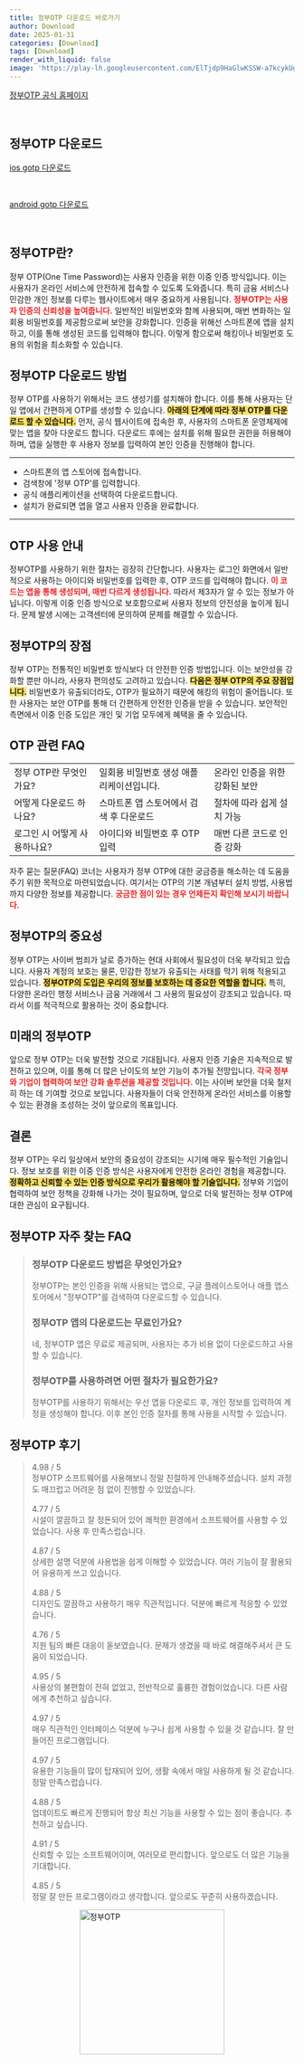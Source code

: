 ```yaml
---
title: 정부OTP 다운로드 바로가기
author: Download
date: 2025-01-31
categories: [Download]
tags: [Download]
render_with_liquid: false
image: 'https://play-lh.googleusercontent.com/ElTjdp9HaGlwKSSW-a7kcykUg9IghxWqO8wPjVwmvXx1y57vwCcMiHAk_HMUVpw_bA=s256-rw'
---
```

<p><a class='click-button' title='정부OTP' href='https://www.gotp.go.kr/' rel='nofollow'>정부OTP 공식 홈페이지</a></p><br>
<h2 id='정부OTP_다운로드'>정부OTP 다운로드</h2>
<p><a class="click-button ios" title="gotp 다운로드" href="https://apps.apple.com/kr/app/%EC%A0%95%EB%B6%80otp/id6450659001" rel="nofollow">ios gotp 다운로드</a></p><br>
<p><a class="click-button android" title="gotp 다운로드" href="https://play.google.comhttps://play.google.com/store/apps/details?id=com.koreaexpert.irukey.gotp" rel="nofollow">android gotp 다운로드</a></p><br>


<h2 id='정부OTP란'>정부OTP란?</h2>

<p>정부 OTP(One Time Password)는 사용자 인증을 위한 이중 인증 방식입니다. 이는 사용자가 온라인 서비스에 안전하게 접속할 수 있도록 도와줍니다. 특히 금융 서비스나 민감한 개인 정보를 다루는 웹사이트에서 매우 중요하게 사용됩니다. <b><span style="color: #ee2323;">정부OTP는 사용자 인증의 신뢰성을 높여줍니다.</span></b> 일반적인 비밀번호와 함께 사용되며, 매번 변화하는 일회용 비밀번호를 제공함으로써 보안을 강화합니다. 인증을 위해선 스마트폰에 앱을 설치하고, 이를 통해 생성된 코드를 입력해야 합니다. 이렇게 함으로써 해킹이나 비밀번호 도용의 위험을 최소화할 수 있습니다.</p>

<h2 id='정부OTP 다운로드 방법'>정부OTP 다운로드 방법</h2>

<p>정부 OTP를 사용하기 위해서는 코드 생성기를 설치해야 합니다. 이를 통해 사용자는 단일 앱에서 간편하게 OTP를 생성할 수 있습니다. <b><span style="background-color: #ffe066;">아래의 단계에 따라 정부 OTP를 다운로드 할 수 있습니다.</span></b> 먼저, 공식 웹사이트에 접속한 후, 사용자의 스마트폰 운영체제에 맞는 앱을 찾아 다운로드 합니다. 다운로드 후에는 설치를 위해 필요한 권한을 허용해야 하며, 앱을 실행한 후 사용자 정보를 입력하여 본인 인증을 진행해야 합니다.</p>

<hr />

<ul>
    <li>스마트폰의 앱 스토어에 접속합니다.</li>
    <li>검색창에 '정부 OTP'를 입력합니다.</li>
    <li>공식 애플리케이션을 선택하여 다운로드합니다.</li>
    <li>설치가 완료되면 앱을 열고 사용자 인증을 완료합니다.</li>
</ul>

<hr />

<h2 id='OTP 사용 안내'>OTP 사용 안내</h2>

<p>정부OTP를 사용하기 위한 절차는 굉장히 간단합니다. 사용자는 로그인 화면에서 일반적으로 사용하는 아이디와 비밀번호를 입력한 후, OTP 코드를 입력해야 합니다. <b><span style="color: #ee2323;">이 코드는 앱을 통해 생성되며, 매번 다르게 생성됩니다.</span></b> 따라서 제3자가 알 수 있는 정보가 아닙니다. 이렇게 이중 인증 방식으로 보호함으로써 사용자 정보의 안전성을 높이게 됩니다. 문제 발생 시에는 고객센터에 문의하여 문제를 해결할 수 있습니다.</p>

<h2 id='정부OTP의 장점'>정부OTP의 장점</h2>

<p>정부 OTP는 전통적인 비밀번호 방식보다 더 안전한 인증 방법입니다. 이는 보안성을 강화할 뿐만 아니라, 사용자 편의성도 고려하고 있습니다. <b><span style="background-color: #ffe066;">다음은 정부 OTP의 주요 장점입니다.</span></b> 비밀번호가 유출되더라도, OTP가 필요하기 때문에 해킹의 위험이 줄어듭니다. 또한 사용자는 보안 OTP를 통해 더 간편하게 안전한 인증을 받을 수 있습니다. 보안적인 측면에서 이중 인증 도입은 개인 및 기업 모두에게 혜택을 줄 수 있습니다.</p>

<h2 id='OTP 관련 FAQ'>OTP 관련 FAQ</h2>

<table>
    <tr>
        <td>정부 OTP란 무엇인가요?</td>
        <td>일회용 비밀번호 생성 애플리케이션입니다.</td>
        <td>온라인 인증을 위한 강화된 보안</td>
    </tr>
    <tr>
        <td>어떻게 다운로드 하나요?</td>
        <td>스마트폰 앱 스토어에서 검색 후 다운로드</td>
        <td>절차에 따라 쉽게 설치 가능</td>
    </tr>
    <tr>
        <td>로그인 시 어떻게 사용하나요?</td>
        <td>아이디와 비밀번호 후 OTP 입력</td>
        <td>매번 다른 코드로 인증 강화</td>
    </tr>
</table>

<p>자주 묻는 질문(FAQ) 코너는 사용자가 정부 OTP에 대한 궁금증을 해소하는 데 도움을 주기 위한 목적으로 마련되었습니다. 여기서는 OTP의 기본 개념부터 설치 방법, 사용법까지 다양한 정보를 제공합니다. <b><span style="color: #ee2323;">궁금한 점이 있는 경우 언제든지 확인해 보시기 바랍니다.</span></b></p>

<h2 id='정부OTP의 중요성'>정부OTP의 중요성</h2>

<p>정부 OTP는 사이버 범죄가 날로 증가하는 현대 사회에서 필요성이 더욱 부각되고 있습니다. 사용자 계정의 보호는 물론, 민감한 정보가 유출되는 사태를 막기 위해 적용되고 있습니다. <b><span style="background-color: #ffe066;">정부OTP의 도입은 우리의 정보를 보호하는 데 중요한 역할을 합니다.</span></b> 특히, 다양한 온라인 행정 서비스나 금융 거래에서 그 사용의 필요성이 강조되고 있습니다. 따라서 이를 적극적으로 활용하는 것이 중요합니다.</p>

<h2 id='미래의 정부OTP'>미래의 정부OTP</h2>

<p>앞으로 정부 OTP는 더욱 발전할 것으로 기대됩니다. 사용자 인증 기술은 지속적으로 발전하고 있으며, 이를 통해 더 많은 난이도의 보안 기능이 추가될 전망입니다. <b><span style="color: #ee2323;">각국 정부와 기업이 협력하여 보안 강화 솔루션을 제공할 것입니다.</span></b> 이는 사이버 보안을 더욱 철저히 하는 데 기여할 것으로 보입니다. 사용자들이 더욱 안전하게 온라인 서비스를 이용할 수 있는 환경을 조성하는 것이 앞으로의 목표입니다.</p>

<h2 id='결론'>결론</h2>

<p>정부 OTP는 우리 일상에서 보안의 중요성이 강조되는 시기에 매우 필수적인 기술입니다. 정보 보호를 위한 이중 인증 방식은 사용자에게 안전한 온라인 경험을 제공합니다. <b><span style="background-color: #ffe066;">정확하고 신뢰할 수 있는 인증 방식으로 우리가 활용해야 할 기술입니다.</span></b> 정부와 기업이 협력하여 보안 정책을 강화해 나가는 것이 필요하며, 앞으로 더욱 발전하는 정부 OTP에 대한 관심이 요구됩니다.</p>


<h2 id='정부OTP_자주_찾는_FAQ'>정부OTP 자주 찾는 FAQ</h2>
<div itemscope="" itemtype="https://schema.org/FAQPage"> 
<blockquote> 
<div itemscope="" itemprop="mainEntity" itemtype="https://schema.org/Question"> 
<h3 itemprop="name">정부OTP 다운로드 방법은 무엇인가요?</h3> 
<div itemscope="" itemprop="acceptedAnswer" itemtype="https://schema.org/Answer"> 
<span itemprop="text"> 
<p>정부OTP는 본인 인증을 위해 사용되는 앱으로, 구글 플레이스토어나 애플 앱스토어에서 "정부OTP"를 검색하여 다운로드할 수 있습니다.</p> 
</span> </div> </div> 

<div itemscope="" itemprop="mainEntity" itemtype="https://schema.org/Question"> 
<h3 itemprop="name">정부OTP 앱의 다운로드는 무료인가요?</h3> 
<div itemscope="" itemprop="acceptedAnswer" itemtype="https://schema.org/Answer"> 
<span itemprop="text"> 
<p>네, 정부OTP 앱은 무료로 제공되며, 사용자는 추가 비용 없이 다운로드하고 사용할 수 있습니다.</p> 
</span> </div> </div> 

<div itemscope="" itemprop="mainEntity" itemtype="https://schema.org/Question"> 
<h3 itemprop="name">정부OTP를 사용하려면 어떤 절차가 필요한가요?</h3> 
<div itemscope="" itemprop="acceptedAnswer" itemtype="https://schema.org/Answer"> 
<span itemprop="text"> 
<p>정부OTP를 사용하기 위해서는 우선 앱을 다운로드 후, 개인 정보를 입력하여 계정을 생성해야 합니다. 이후 본인 인증 절차를 통해 사용을 시작할 수 있습니다.</p> 
</span> </div> </div> 

<p></blockquote> 
</div></p>
<h2 id='정부OTP_후기'>정부OTP 후기</h2>
<div itemscope itemtype="https://schema.org/Product">
  <blockquote>
  <div itemprop="review" itemscope itemtype="https://schema.org/Review">
      <div itemprop="reviewRating" itemscope itemtype="https://schema.org/Rating"> <span itemprop="ratingValue">4.98</span> / <span itemprop="bestRating">5</span> </div>
      <span itemprop="reviewBody">정부OTP 소프트웨어를 사용해보니 정말 친절하게 안내해주셨습니다. 설치 과정도 매끄럽고 어려운 점 없이 진행할 수 있었습니다.</span>
  </div>
  <br>
  <div itemprop="review" itemscope itemtype="https://schema.org/Review">
      <div itemprop="reviewRating" itemscope itemtype="schema.org/Rating"> <span itemprop="ratingValue">4.77</span> / <span itemprop="bestRating">5</span> </div>
      <span itemprop="reviewBody">시설이 깔끔하고 잘 정돈되어 있어 쾌적한 환경에서 소프트웨어를 사용할 수 있었습니다. 사용 후 만족스럽습니다.</span>
  </div>
  <br>
  <div itemprop="review" itemscope itemtype="https://schema.org/Review">
      <div itemprop="reviewRating" itemscope itemtype="https://schema.org/Rating"> <span itemprop="ratingValue">4.87</span> / <span itemprop="bestRating">5</span> </div>
      <span itemprop="reviewBody">상세한 설명 덕분에 사용법을 쉽게 이해할 수 있었습니다. 여러 기능이 잘 활용되어 유용하게 쓰고 있습니다.</span>
  </div>
  <br>
  <div itemprop="review" itemscope itemtype="https://schema.org/Review">
      <div itemprop="reviewRating" itemscope itemtype="https://schema.org/Rating"> <span itemprop="ratingValue">4.88</span> / <span itemprop="bestRating">5</span> </div>
      <span itemprop="reviewBody">디자인도 깔끔하고 사용하기 매우 직관적입니다. 덕분에 빠르게 적응할 수 있었습니다.</span>
  </div>
  <br>
  <div itemprop="review" itemscope itemtype="https://schema.org/Review">
      <div itemprop="reviewRating" itemscope itemtype="https://schema.org/Rating"> <span itemprop="ratingValue">4.76</span> / <span itemprop="bestRating">5</span> </div>
      <span itemprop="reviewBody">지원 팀의 빠른 대응이 돋보였습니다. 문제가 생겼을 때 바로 해결해주셔서 큰 도움이 되었습니다.</span>
  </div>
  <br>
  <div itemprop="review" itemscope itemtype="https://schema.org/Review">
      <div itemprop="reviewRating" itemscope itemtype="schema.org/Rating"> <span itemprop="ratingValue">4.95</span> / <span itemprop="bestRating">5</span> </div>
      <span itemprop="reviewBody">사용상의 불편함이 전혀 없었고, 전반적으로 훌륭한 경험이었습니다. 다른 사람에게 추천하고 싶습니다.</span>
  </div>
  <br>
  <div itemprop="review" itemscope itemtype="https://schema.org/Review">
      <div itemprop="reviewRating" itemscope itemtype="schema.org/Rating"> <span itemprop="ratingValue">4.97</span> / <span itemprop="bestRating">5</span> </div>
      <span itemprop="reviewBody">매우 직관적인 인터페이스 덕분에 누구나 쉽게 사용할 수 있을 것 같습니다. 잘 만들어진 프로그램입니다.</span>
  </div>
  <br>
  <div itemprop="review" itemscope itemtype="https://schema.org/Review">
      <div itemprop="reviewRating" itemscope itemtype="schema.org/Rating"> <span itemprop="ratingValue">4.97</span> / <span itemprop="bestRating">5</span> </div>
      <span itemprop="reviewBody">유용한 기능들이 많이 탑재되어 있어, 생활 속에서 매일 사용하게 될 것 같습니다. 정말 만족스럽습니다.</span>
  </div>
  <br>
  <div itemprop="review" itemscope itemtype="https://schema.org/Review">
      <div itemprop="reviewRating" itemscope itemtype="schema.org/Rating"> <span itemprop="ratingValue">4.88</span> / <span itemprop="bestRating">5</span> </div>
      <span itemprop="reviewBody">업데이트도 빠르게 진행되어 항상 최신 기능을 사용할 수 있는 점이 좋습니다. 추천하고 싶습니다.</span>
  </div>
  <br>
  <div itemprop="review" itemscope itemtype="https://schema.org/Review">
      <div itemprop="reviewRating" itemscope itemtype="schema.org/Rating"> <span itemprop="ratingValue">4.91</span> / <span itemprop="bestRating">5</span> </div>
      <span itemprop="reviewBody">신뢰할 수 있는 소프트웨어이며, 여러모로 편리합니다. 앞으로도 더 많은 기능을 기대합니다.</span>
  </div>
  <br>
  <div itemprop="review" itemscope itemtype="https://schema.org/Review">
      <div itemprop="reviewRating" itemscope itemtype="https://schema.org/Rating"> <span itemprop="ratingValue">4.85</span> / <span itemprop="bestRating">5</span> </div>
      <span itemprop="reviewBody">정말 잘 만든 프로그램이라고 생각합니다. 앞으로도 꾸준히 사용하겠습니다.</span>
  </div>
  </blockquote>
</div>
<figure class="image" style="display: flex; justify-content: center; align-items: center; margin: 0;"><img src="https://play-lh.googleusercontent.com/ElTjdp9HaGlwKSSW-a7kcykUg9IghxWqO8wPjVwmvXx1y57vwCcMiHAk_HMUVpw_bA=s256-rw" alt="정부OTP" width="256" height="256" style="max-width: 100%; height: auto;"></figure>